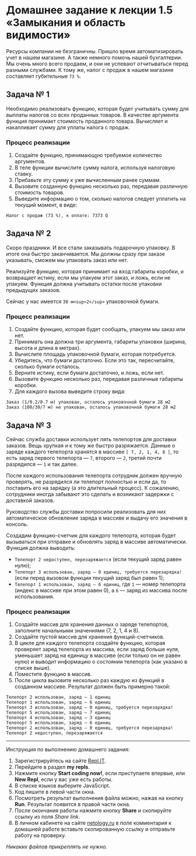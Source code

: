 # Домашнее задание к лекции 1.5 «Замыкания и область видимости»

Ресурсы компании не безграничны. Пришло время автоматизировать учет в нашем магазине. А также немного помочь нашей бухгалтерии. Мы очень много всего продаем, и они не успевают отчитываться перед разными службами. К тому же, налог с продаж в нашем магазине составляет губительные `73 %`.

## Задача № 1
Необходимо реализовать функцию, которая будет учитывать сумму для выплаты налогов со всех проданных товаров. В качестве аргумента функция принимает стоимость проданного товара. Вычисляет и накапливает сумму для уплаты налога с продаж.

### Процесс реализации
1. Создайте функцию, принимающую требуемое количество аргументов.
2. В теле функции вычислите сумму налога, используя налоговую ставку.
3. Прибавьте эту сумму к уже вычисленным ранее суммам.
4. Вызовите созданную функцию несколько раз, передавая различную стоимость товаров.
5. Выведите информацию о том, сколько налогов следует уплатить на текущий момент, в виде:
```
Налог с продаж (73 %), к оплате: 7373 Q
```

## Задача № 2
Скоро праздники. И все стали заказывать подарочную упаковку. В итоге она быстро заканчивается. Мы должны сразу при заказе указывать, сможем мы упаковать заказ или нет.

Реализуйте функцию, которая принимает на вход габариты коробки, и возвращает истину, если мы упакуем этот заказ, и ложь, если не упакуем. Функция должна учитывать остатки после упаковки предыдущих заказов.

Сейчас у нас имеется `30 м<sup>2</sup>` упаковочной бумаги.

### Процесс реализации
1. Создайте функцию, которая будет сообщать, упакуем мы заказ или нет.
2. Принимать она должна три аргумента, габариты упаковки (ширина, высота и длина в метрах).
3. Вычислите площадь упаковочной бумаги, которая потребуется.
4. Убедитесь, что бумаги достаточно. Если это так, пересчитайте, сколько бумаги осталось.
5. Верните истину, если бумаги достаточно, и ложь, если нет.
5. Вызовите функцию несколько раз, передавая различные габариты коробки.
6. Для каждого вызова выведите строку вида:
``` 
Заказ (1/0.2/0.7 м) упакован, осталось упаковочной бумаги 28 м2
Заказ (100/30/7 м) не упакован, осталось упаковочной бумаги 28 м2
```

## Задача № 3
Сейчас служба доставки использует пять телепортов для доставки заказов. Вещь хрупкая и к тому же быстро разряжается. Данные о заряде каждого телепорта хранятся в массиве `[ 7, 2, 1, 4, 8 ]`, то есть заряд первого телепорта — `7`, второго — `2`, третий почти разрядился — `1` и так далее.

После каждого использования телепорта сотрудник должен вручную проверять, не разрядился ли телепорт полностью и если да, то поставить его на зарядку (а это длительный процесс). К сожалению, сотрудники иногда забывают это сделать и возникают задержки с доставкой заказов.

Руководство службы доставки попросили реализовать для них автоматическое обновление заряда в массиве и выдачу его значения в консоль.

Создадим функцию-счетчик для каждого телепорта, которая будет вызываться при отправке и обновлять заряд в массиве автоматически. Функция должна выводить:

* `Телепорт 2 недоступен, перезаряжается` (если текущий заряд равен нулю);
* `Телепорт 3 использован, заряд — 0 единиц, требуется перезарядка!` (если перед вызовом функции текущий заряд был равен 1);
* `Телепорт 1 использован, заряд — 6 единиц`, где `1` — номер телепорта (индекс в массиве при этом равен 0), а `6` — заряд из массива после использования.

### Процесс реализации
1. Создайте массив для хранения данных о заряде телепортов, заполните начальными значениями (7, 2, 1, 4 и 8).
2. Создайте пустой массив для хранения функций-счетчиков.
3. В цикле для каждого телепорта создайте функцию, которая проверяет заряд телепорта из массива, если заряд больше нуля, уменьшает заряд на единицу в массиве (если только он не равен нулю) и выводит информацию о состоянии телепорта (как указано в списке выше).
4. Поместите функцию в массив.
5. После цикла вызовите несколько раз каждую из функций в созданном массиве. Результат должен быть примерно такой:
```
Телепорт 2 использован, заряд — 1 единиц
Телепорт 1 использован, заряд — 6 единиц
Телепорт 3 использован, заряд — 0 единиц, требуется перезарядка!
Телепорт 5 использован, заряд — 7 единиц
Телепорт 4 использован, заряд — 3 единиц
Телепорт 5 использован, заряд — 6 единиц
Телепорт 2 использован, заряд — 0 единиц, требуется перезарядка!
Телепорт 2 недоступен, перезаряжается
```

---
Инструкция по выполнению домашнего задания:

1. Зарегистрируйтесь на сайте [Repl.IT](https://repl.it/).
2. Перейдите в раздел **my repls**.
3. Нажмите кнопку **Start coding now!**, если приступаете впервые, или **New Repl**, если у вас уже есть работы.
4. В списке языков выберите JavaScript.
5. Код пишите в левой части окна.
6. Посмотреть результат выполнения файла можно, нажав на кнопку **Run**. Результат появится в правой части окна.
7. После окончания работы нажмите кнопку **Share** и скопируйте ссылку из поля *Share link*.
8. В личном кабинете на сайте [netology.ru](http://netology.ru/) в поле комментария к домашней работе вставьте скопированную ссылку и отправьте работу на проверку.

*Никаких файлов прикреплять не нужно.*